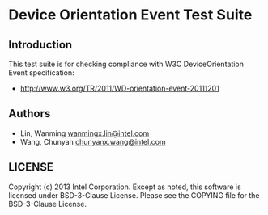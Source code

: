 # Device Orientation Event Test Suite

## Introduction

This test suite is for checking compliance with W3C DeviceOrientation Event
specification:
* http://www.w3.org/TR/2011/WD-orientation-event-20111201

## Authors

* Lin, Wanming <wanmingx.lin@intel.com>
* Wang, Chunyan <chunyanx.wang@intel.com>

## LICENSE

Copyright (c) 2013 Intel Corporation.
Except as noted, this software is licensed under BSD-3-Clause License.
Please see the COPYING file for the BSD-3-Clause License.
